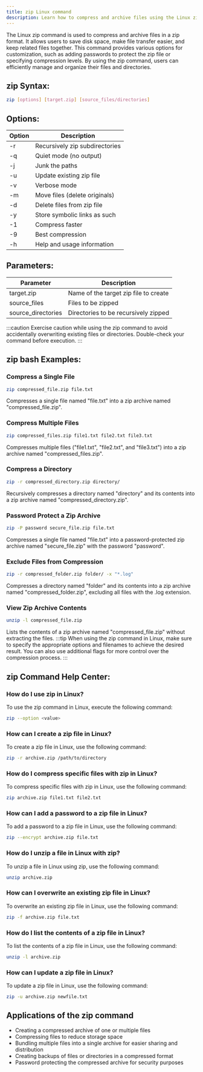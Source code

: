 ```yaml
---
title: zip Linux command
description: Learn how to compress and archive files using the Linux zip command. 
---
```


The Linux zip command is used to compress and archive files in a zip format. It allows users to save disk space, make file transfer easier, and keep related files together. This command provides various options for customization, such as adding passwords to protect the zip file or specifying compression levels. By using the zip command, users can efficiently manage and organize their files and directories.

## zip Syntax:
```bash
zip [options] [target.zip] [source_files/directories]
```

## Options:
| Option | Description                     |
|--------|---------------------------------|
| -r     | Recursively zip subdirectories  |
| -q     | Quiet mode (no output)          |
| -j     | Junk the paths                  |
| -u     | Update existing zip file        |
| -v     | Verbose mode                    |
| -m     | Move files (delete originals)   |
| -d     | Delete files from zip file      |
| -y     | Store symbolic links as such    |
| -1     | Compress faster                 |
| -9     | Best compression                |
| -h     | Help and usage information      |

## Parameters:
| Parameter        | Description                                                              |
|------------------|--------------------------------------------------------------------------|
| target.zip       | Name of the target zip file to create                                    |
| source_files     | Files to be zipped                                                       |
| source_directories | Directories to be recursively zipped                                    |


:::caution
Exercise caution while using the zip command to avoid accidentally overwriting existing files or directories. Double-check your command before execution.
:::
## zip bash Examples:

### Compress a Single File
```bash
zip compressed_file.zip file.txt
```
Compresses a single file named "file.txt" into a zip archive named "compressed_file.zip".

### Compress Multiple Files
```bash
zip compressed_files.zip file1.txt file2.txt file3.txt
```
Compresses multiple files ("file1.txt", "file2.txt", and "file3.txt") into a zip archive named "compressed_files.zip".

### Compress a Directory
```bash
zip -r compressed_directory.zip directory/
```
Recursively compresses a directory named "directory" and its contents into a zip archive named "compressed_directory.zip".

### Password Protect a Zip Archive
```bash
zip -P password secure_file.zip file.txt
```
Compresses a single file named "file.txt" into a password-protected zip archive named "secure_file.zip" with the password "password".

### Exclude Files from Compression
```bash
zip -r compressed_folder.zip folder/ -x "*.log"
```
Compresses a directory named "folder" and its contents into a zip archive named "compressed_folder.zip", excluding all files with the .log extension.

### View Zip Archive Contents
```bash
unzip -l compressed_file.zip
```
Lists the contents of a zip archive named "compressed_file.zip" without extracting the files.
:::tip
When using the zip command in Linux, make sure to specify the appropriate options and filenames to achieve the desired result. You can also use additional flags for more control over the compression process.
:::

## zip Command Help Center:

### How do I use zip in Linux?
To use the zip command in Linux, execute the following command:
```bash
zip --option <value>
```

### How can I create a zip file in Linux?
To create a zip file in Linux, use the following command:
```bash
zip -r archive.zip /path/to/directory
```

### How do I compress specific files with zip in Linux?
To compress specific files with zip in Linux, use the following command:
```bash
zip archive.zip file1.txt file2.txt
```

### How can I add a password to a zip file in Linux?
To add a password to a zip file in Linux, use the following command:
```bash
zip --encrypt archive.zip file.txt
```

### How do I unzip a file in Linux with zip?
To unzip a file in Linux using zip, use the following command:
```bash
unzip archive.zip
```

### How can I overwrite an existing zip file in Linux?
To overwrite an existing zip file in Linux, use the following command:
```bash
zip -f archive.zip file.txt
```

### How do I list the contents of a zip file in Linux?
To list the contents of a zip file in Linux, use the following command:
```bash
unzip -l archive.zip
```

### How can I update a zip file in Linux?
To update a zip file in Linux, use the following command:
```bash
zip -u archive.zip newfile.txt
```
## Applications of the zip command

- Creating a compressed archive of one or multiple files
- Compressing files to reduce storage space
- Bundling multiple files into a single archive for easier sharing and distribution
- Creating backups of files or directories in a compressed format
- Password protecting the compressed archive for security purposes